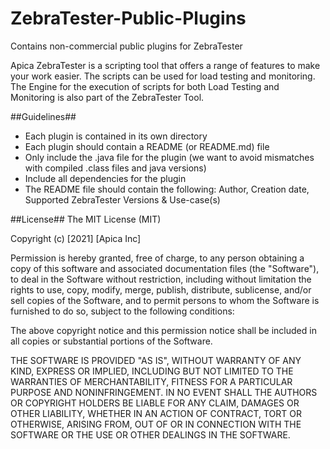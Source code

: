 # ZebraTester-Public-Plugins
Contains non-commercial public plugins for ZebraTester

Apica ZebraTester is a scripting tool that offers a range of features to make your work easier. The scripts can be used for load testing and monitoring. The Engine for the execution of scripts for both Load Testing and Monitoring is also part of the ZebraTester Tool.

##Guidelines##
* Each plugin is contained in its own directory 
* Each plugin should contain a README (or README.md) file
* Only include the .java file for the plugin (we want to avoid mismatches with compiled .class files and java versions)
* Include all dependencies for the plugin
* The README file should contain the following: Author, Creation date, Supported ZebraTester Versions & Use-case(s)

##License##
The MIT License (MIT)

Copyright (c) [2021] [Apica Inc]

Permission is hereby granted, free of charge, to any person obtaining a copy
of this software and associated documentation files (the "Software"), to deal
in the Software without restriction, including without limitation the rights
to use, copy, modify, merge, publish, distribute, sublicense, and/or sell
copies of the Software, and to permit persons to whom the Software is
furnished to do so, subject to the following conditions:

The above copyright notice and this permission notice shall be included in all
copies or substantial portions of the Software.

THE SOFTWARE IS PROVIDED "AS IS", WITHOUT WARRANTY OF ANY KIND, EXPRESS OR
IMPLIED, INCLUDING BUT NOT LIMITED TO THE WARRANTIES OF MERCHANTABILITY,
FITNESS FOR A PARTICULAR PURPOSE AND NONINFRINGEMENT. IN NO EVENT SHALL THE
AUTHORS OR COPYRIGHT HOLDERS BE LIABLE FOR ANY CLAIM, DAMAGES OR OTHER
LIABILITY, WHETHER IN AN ACTION OF CONTRACT, TORT OR OTHERWISE, ARISING FROM,
OUT OF OR IN CONNECTION WITH THE SOFTWARE OR THE USE OR OTHER DEALINGS IN THE
SOFTWARE.
